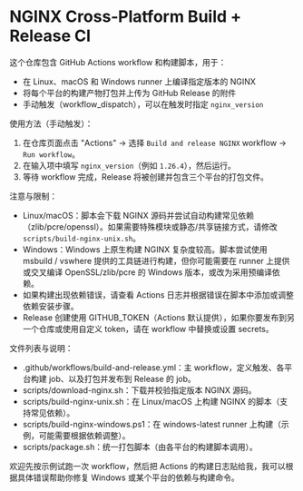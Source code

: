 # NGINX Cross‑Platform Build + Release CI

这个仓库包含 GitHub Actions workflow 和构建脚本，用于：

- 在 Linux、macOS 和 Windows runner 上编译指定版本的 NGINX
- 将每个平台的构建产物打包并上传为 GitHub Release 的附件
- 手动触发（workflow_dispatch），可以在触发时指定 `nginx_version`

使用方法（手动触发）：
1. 在仓库页面点击 "Actions" -> 选择 `Build and release NGINX` workflow -> `Run workflow`。
2. 在输入项中填写 `nginx_version`（例如 `1.26.4`），然后运行。
3. 等待 workflow 完成，Release 将被创建并包含三个平台的打包文件。

注意与限制：
- Linux/macOS：脚本会下载 NGINX 源码并尝试自动构建常见依赖（zlib/pcre/openssl）。如果需要特殊模块或静态/共享链接方式，请修改 `scripts/build-nginx-unix.sh`。
- Windows：Windows 上原生构建 NGINX 复杂度较高。脚本尝试使用 msbuild / vswhere 提供的工具链进行构建，但你可能需要在 runner 上提供或交叉编译 OpenSSL/zlib/pcre 的 Windows 版本，或改为采用预编译依赖。
- 如果构建出现依赖错误，请查看 Actions 日志并根据错误在脚本中添加或调整依赖安装步骤。
- Release 创建使用 GITHUB_TOKEN（Actions 默认提供），如果你要发布到另一个仓库或使用自定义 token，请在 workflow 中替换或设置 secrets。

文件列表与说明：
- .github/workflows/build-and-release.yml：主 workflow，定义触发、各平台构建 job、以及打包并发布到 Release 的 job。
- scripts/download-nginx.sh：下载并校验指定版本 NGINX 源码。
- scripts/build-nginx-unix.sh：在 Linux/macOS 上构建 NGINX 的脚本（支持常见依赖）。
- scripts/build-nginx-windows.ps1：在 windows-latest runner 上构建（示例，可能需要根据依赖调整）。
- scripts/package.sh：统一打包脚本（由各平台的构建脚本调用）。

欢迎先按示例试跑一次 workflow，然后把 Actions 的构建日志贴给我，我可以根据具体错误帮助你修复 Windows 或某个平台的依赖与构建命令。
